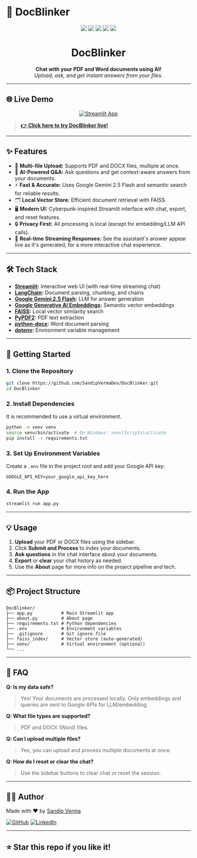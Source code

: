 # 🚀 DocBlinker

<p align="center">
  <img src="https://img.shields.io/badge/Streamlit-Chat%20App-ff4b4b?logo=streamlit&logoColor=white" />
  <img src="https://img.shields.io/badge/LangChain-Document%20QA-00eeff?logo=langchain&logoColor=white" />
  <img src="https://img.shields.io/badge/Google%20Gemini-2.5%20Flash-ffb300?logo=google&logoColor=white" />
  <img src="https://img.shields.io/badge/FAISS-Vector%20Search-00ff9d?logo=faiss&logoColor=white" />
  <img src="https://img.shields.io/badge/Python-3.10+-3776ab?logo=python&logoColor=white" />
</p>

<h1 align="center">DocBlinker</h1>

<p align="center">
  <b>Chat with your PDF and Word documents using AI!</b><br>
  <i>Upload, ask, and get instant answers from your files.</i>
</p>

---

## 🌐 Live Demo

<p align="center">
  <a href="https://docblinker.streamlit.app/" target="_blank">
    <img src="https://img.shields.io/badge/Launch%20App-Streamlit-ff4b4b?logo=streamlit&logoColor=white&style=for-the-badge" alt="Streamlit App" />
  </a>
</p>

> **[👉 Click here to try DocBlinker live!](https://docblinker.streamlit.app/)**

---

<!-- ## 🎬 Demo GIF

<p align="center">
  <img src="demo/demo.gif" alt="DocBlinker Demo" width="700" />
</p>

--- -->

## ✨ Features

- 📄 **Multi-file Upload:** Supports PDF and DOCX files, multiple at once.
- 🧠 **AI-Powered Q&A:** Ask questions and get context-aware answers from your documents.
- ⚡ **Fast & Accurate:** Uses Google Gemini 2.5 Flash and semantic search for reliable results.
- 🗂️ **Local Vector Store:** Efficient document retrieval with FAISS.
- 🖥️ **Modern UI:** Cyberpunk-inspired Streamlit interface with chat, export, and reset features.
- 🔒 **Privacy First:** All processing is local (except for embedding/LLM API calls).
- 💬 **Real-time Streaming Responses:** See the assistant's answer appear live as it's generated, for a more interactive chat experience.

---

## 🛠️ Tech Stack

- **[Streamlit](https://streamlit.io/):** Interactive web UI (with real-time streaming chat)
- **[LangChain](https://python.langchain.com/):** Document parsing, chunking, and chains
- **[Google Gemini 2.5 Flash](https://ai.google.dev/):** LLM for answer generation
- **[Google Generative AI Embeddings](https://ai.google.dev/):** Semantic vector embeddings
- **[FAISS](https://github.com/facebookresearch/faiss):** Local vector similarity search
- **[PyPDF2](https://pypi.org/project/PyPDF2/):** PDF text extraction
- **[python-docx](https://pypi.org/project/python-docx/):** Word document parsing
- **[dotenv](https://pypi.org/project/python-dotenv/):** Environment variable management

---

## 🚀 Getting Started

### 1. **Clone the Repository**
```bash
git clone https://github.com/SandipVermaDev/DocBlinker.git
cd DocBlinker
```

### 2. **Install Dependencies**
It is recommended to use a virtual environment.
```bash
python -m venv venv
source venv/bin/activate  # On Windows: venv\Scripts\activate
pip install -r requirements.txt
```

### 3. **Set Up Environment Variables**
Create a `.env` file in the project root and add your Google API key:
```env
GOOGLE_API_KEY=your_google_api_key_here
```

### 4. **Run the App**
```bash
streamlit run app.py
```

---

## 💡 Usage

1. **Upload** your PDF or DOCX files using the sidebar.
2. Click **Submit and Process** to index your documents.
3. **Ask questions** in the chat interface about your documents.
4. **Export** or **clear** your chat history as needed.
5. Use the **About** page for more info on the project pipeline and tech.

---

## 📦 Project Structure

```
DocBlinker/
├── app.py           # Main Streamlit app
├── about.py         # About page
├── requirements.txt # Python dependencies
├── .env             # Environment variables
├── .gitignore       # Git ignore file
├── faiss_index/     # Vector store (auto-generated)
├── venv/            # Virtual environment (optional)
└── ...
```

---

## 🙋 FAQ

**Q: Is my data safe?**
> Yes! Your documents are processed locally. Only embeddings and queries are sent to Google APIs for LLM/embedding.

**Q: What file types are supported?**
> PDF and DOCX (Word) files.

**Q: Can I upload multiple files?**
> Yes, you can upload and process multiple documents at once.

**Q: How do I reset or clear the chat?**
> Use the sidebar buttons to clear chat or reset the session.

---

## 👨‍💻 Author

Made with ❤️ by [Sandip Verma](https://github.com/SandipVermaDev)

[![GitHub](https://img.shields.io/badge/GitHub-SandipVermaDev-181717?logo=github)](https://github.com/SandipVermaDev)
[![LinkedIn](https://img.shields.io/badge/LinkedIn-sandip--verma--dev-0a66c2?logo=linkedin)](https://www.linkedin.com/in/sandip-verma-dev)

---

## ⭐️ Star this repo if you like it! 